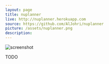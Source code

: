 ```yaml
---
layout: page
title: nuplanner
live: http://nuplanner.herokuapp.com
source: https://github.com/AlJohri/nuplanner
picture: /assets/nuplanner.png
description: 
---
```


![screenshot]({{page.picture}})

TODO
